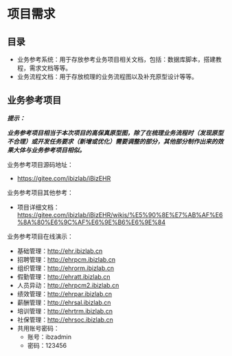 # 项目需求

## 目录

- 业务参考系统：用于存放参考业务项目相关文档，包括：数据库脚本，搭建教程，需求文档等等。
- 业务流程文档：用于存放梳理的业务流程图以及补充原型设计等等。

## 业务参考项目

***提示：***

***业务参考项目相当于本次项目的高保真原型图，除了在梳理业务流程时（发现原型不合理）或开发任务要求（新增或优化）需要调整的部分，其他部分制作出来的效果大体与业务参考项目相似。***



业务参考项目源码地址：

- https://gitee.com/ibizlab/iBizEHR

业务参考项目其他参考：

- 项目详细文档：https://gitee.com/ibizlab/iBizEHR/wikis/%E5%90%8E%E7%AB%AF%E6%8A%80%E6%9C%AF%E6%9E%B6%E6%9E%84

业务参考项目在线演示：

- 基础管理：http://ehr.ibizlab.cn
- 招聘管理：http://ehrpcm.ibizlab.cn
- 组织管理：http://ehrorm.ibizlab.cn
- 假勤管理：http://ehratt.ibizlab.cn
- 人员异动：http://ehrpcm2.ibizlab.cn
- 绩效管理：http://ehrpar.ibizlab.cn
- 薪酬管理：http://ehrsal.ibizlab.cn
- 培训管理：http://ehrtrm.ibizlab.cn
- 社保管理：http://ehrsoc.ibizlab.cn
- 共用账号密码：
  - 账号：ibzadmin
  - 密码：123456
